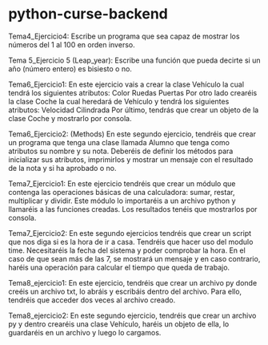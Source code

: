 # python-curse-backend
Tema4_Ejercicio4: 
Escribe un programa que sea capaz de mostrar los números del 1 al 100 en orden inverso.


Tema 5_Ejercicio 5 (Leap_year):
Escribe una función que pueda decirte si un año (número entero) es bisiesto o no.


Tema6_Ejercicio1:
En este ejercicio vais a crear la clase Vehículo la cual tendrá los siguientes atributos:
Color
Ruedas
Puertas
Por otro lado crearéis la clase Coche la cual heredará de Vehículo y tendrá los siguientes atributos:
Velocidad
Cilindrada
Por último, tendrás que crear un objeto de la clase Coche y mostrarlo por consola.


Tema6_Ejercicio2: (Methods)
En este segundo ejercicio, tendréis que crear un programa que tenga una clase llamada Alumno que tenga como atributos su nombre y su nota. Deberéis de definir los métodos para inicializar sus atributos, imprimirlos y mostrar un mensaje con el resultado de la nota y si ha aprobado o no.


Tema7_Ejercicio1:
En este ejercicio tendréis que crear un módulo que contenga las operaciones básicas de una calculadora: sumar, restar, multiplicar y dividir.
Este módulo lo importaréis a un archivo python y llamaréis a las funciones creadas. Los resultados tenéis que mostrarlos por consola.


Tema7_Ejercicio2:
En este segundo ejercicios tendréis que crear un script que nos diga si es la hora de ir a casa. Tendréis que hacer uso del modulo time. Necesitaréis la fecha del sistema y poder comprobar la hora.
En el caso de que sean más de las 7, se mostrará un mensaje y en caso contrario, haréis una operación para calcular el tiempo que queda de trabajo.

Tema8_ejercicio1:
En este ejercicio, tendréis que crear un archivo py donde creéis un archivo txt, lo abráis y escribáis dentro del archivo. Para ello, tendréis que acceder dos veces al archivo creado.

Tema8_ejercicio2:
En este segundo ejercicio, tendréis que crear un archivo py y dentro crearéis una clase Vehículo, haréis un objeto de ella, lo guardaréis en un archivo y luego lo cargamos.

